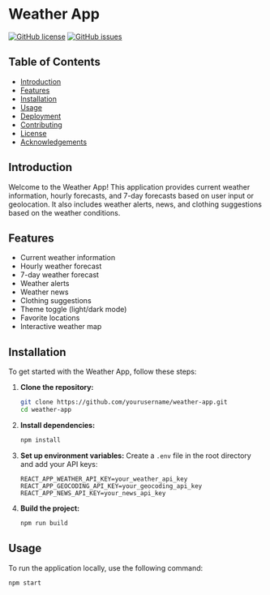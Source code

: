 # Weather App

[![GitHub license](https://img.shields.io/github/license/yourusername/weather-app)](https://github.com/yourusername/weather-app/blob/main/LICENSE)
[![GitHub issues](https://img.shields.io/github/issues/yourusername/weather-app)](https://github.com/yourusername/weather-app/issues)

## Table of Contents
- [Introduction](#introduction)
- [Features](#features)
- [Installation](#installation)
- [Usage](#usage)
- [Deployment](#deployment)
- [Contributing](#contributing)
- [License](#license)
- [Acknowledgements](#acknowledgements)

## Introduction
Welcome to the Weather App! This application provides current weather information, hourly forecasts, and 7-day forecasts based on user input or geolocation. It also includes weather alerts, news, and clothing suggestions based on the weather conditions.

## Features
- Current weather information
- Hourly weather forecast
- 7-day weather forecast
- Weather alerts
- Weather news
- Clothing suggestions
- Theme toggle (light/dark mode)
- Favorite locations
- Interactive weather map

## Installation
To get started with the Weather App, follow these steps:

1. **Clone the repository:**
    ```bash
    git clone https://github.com/yourusername/weather-app.git
    cd weather-app
    ```

2. **Install dependencies:**
    ```bash
    npm install
    ```

3. **Set up environment variables:**
    Create a `.env` file in the root directory and add your API keys:
    ```env
    REACT_APP_WEATHER_API_KEY=your_weather_api_key
    REACT_APP_GEOCODING_API_KEY=your_geocoding_api_key
    REACT_APP_NEWS_API_KEY=your_news_api_key
    ```

4. **Build the project:**
    ```bash
    npm run build
    ```

## Usage
To run the application locally, use the following command:
```bash
npm start
